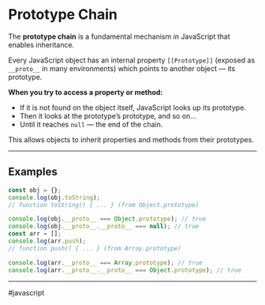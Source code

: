 # Prototype Chain

The **prototype chain** is a fundamental mechanism in JavaScript that enables inheritance.  

Every JavaScript object has an internal property `[[Prototype]]` (exposed as `__proto__` in many environments) which points to another object — its prototype.  

**When you try to access a property or method:**

- If it is not found on the object itself, JavaScript looks up its prototype.
- Then it looks at the prototype’s prototype, and so on…
- Until it reaches `null` — the end of the chain.

This allows objects to inherit properties and methods from their prototypes.

---
## Examples

```js
const obj = {};
console.log(obj.toString); 
// function toString() { ... } (from Object.prototype)

console.log(obj.__proto__ === Object.prototype); // true
console.log(obj.__proto__.__proto__ === null); // true
const arr = [];
console.log(arr.push); 
// function push() { ... } (from Array.prototype)

console.log(arr.__proto__ === Array.prototype); // true
console.log(arr.__proto__.__proto__ === Object.prototype); // true
```

---

#javascript